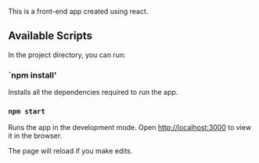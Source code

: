 This is a front-end app created using react.

## Available Scripts

In the project directory, you can run:

### `npm install'

Installs all the dependencies required to run the app.

### `npm start`

Runs the app in the development mode.
Open [http://localhost:3000](http://localhost:3000) to view it in the browser.


The page will reload if you make edits.
